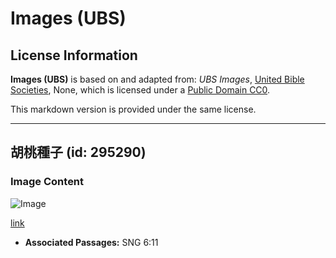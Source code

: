 # Images (UBS)

## License Information

**Images (UBS)** is based on and adapted from: _UBS Images_, [United Bible Societies](https://unitedbiblesocieties.org/), None, which is licensed under a [Public Domain CC0](https://creativecommons.org/public-domain/cc0/).

This markdown version is provided under the same license.



--------------------------------

## 胡桃種子 (id: 295290)

### Image Content

![Image](https://cdn.aquifer.bible/aquifer-content/resources/Media/WEB-0896_walnut_seed.jpg)

[link](https://cdn.aquifer.bible/aquifer-content/resources/Media/WEB-0896_walnut_seed.jpg)

* **Associated Passages:** SNG 6:11

